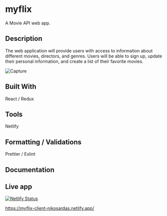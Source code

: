 # myflix
A Movie API web app.
## Description
The web
application will provide users with access to information about different
movies, directors, and genres. Users will be able to sign up, update their
personal information, and create a list of their favorite movies.

![Capture](https://user-images.githubusercontent.com/89710667/136125524-4ba969ea-ae39-4a70-9def-f58b1aa06c49.PNG)

## Built With
React / Redux

## Tools
Netlify

## Formatting / Validations
Prettier / Eslint

## Documentation

## Live app
 
[![Netlify Status](https://api.netlify.com/api/v1/badges/58da50b2-bc74-4674-adad-0579836f2b25/deploy-status)](https://app.netlify.com/sites/epic-poincare-7db5aa/deploys)

https://myflix-client-nikosardas.netlify.app/
